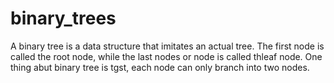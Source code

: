 # binary_trees
A binary tree is a data structure that imitates an actual tree. The first node is called the root node, while the last nodes or node is called thleaf node. One thing abut binary tree is tgst, each node can only branch into two nodes.
